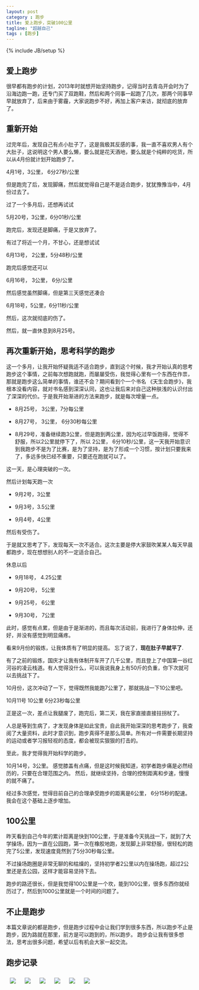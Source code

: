 ```yaml
---
layout: post
category : 跑步
title: 爱上跑步，突破100公里
tagline: "超越自己"
tags : [跑步]
---
```

{% include JB/setup %}

<style>
img {

	max-width: 800px;
}
</style>

## 爱上跑步

很早都有跑步的计划，2013年时就想开始坚持跑步，记得当时去青岛开会时为了沿海边跑一跑，还专门买了双跑鞋，然后和两个同事一起跑了几次，那两个同事早早就放弃了，后来由于雾霾，大家说跑步不好，再加上客户来访，就彻底的放弃了。

## 重新开始

过完年后，发现自己有点小肚子了，这是我极其反感的事，我一直不喜欢男人有个大肚子，这说明这个男人要么懒，要么就是花天酒地，要么就是个纯粹的吃货，所以从4月份就计划开始跑步了。

4月1号，3公里， 6分27秒/公里

但是跑完了后，发现脚痛，然后就觉得自己是不是适合跑步，犹犹豫豫当中，4月份过去了。

过了一个多月后，还想再试试

5月20号，3公里，6分01秒/公里

跑完后，发现还是脚痛，于是又放弃了。

有过了将近一个月，不甘心，还是想试试

6月13号， 2公里，5分48秒/公里

跑完后感觉还可以

6月16号， 3公里， 6分/公里

然后感觉虽然脚痛，但是第三天感觉还凑合

6月18号，5公里，6分11秒/公里

然后，这次就彻底的伤了。

然后，就一直休息到8月25号。

## 再次重新开始，思考科学的跑步

这一个多月，让我开始怀疑我适不适合跑步，直到这个时候，我才开始认真的思考跑步这个事情，之前每次想跑就跑，而屡屡受伤，我觉得心里有一个东西在作祟，那就是跑步这么简单的事情，谁还不会？期间看到个一个书名 《天生会跑步》，我根本没看内容，就对书名感到深深认同，这也让我后来对自己这种肤浅的认识付出了深深的代价。于是我开始渐进的方法来跑步，就是每次增量一点。

* 8月25号， 3公里，7分每公里

* 8月27号， 3公里， 6分30秒每公里

* 8月29号，准备继续跑3公里，但是跑到两公里，因为吃过早饭跑得，觉得不舒服，所以2公里就停下了，所以 2公里， 6分10秒/公里，这一天我开始意识到我跑步不是为了比赛，是为了坚持，是为了形成一个习惯，按计划只要我来了，多远多快已经不重要，只要还在跑就可以了。

这一天，是心理突破的一次。

然后计划每天跑一次

* 9月2号，3公里

* 9月3号，3.5公里

* 9月4号，4公里

然后有受伤了。

于是就又思考了下，发现每天一次不适合。这次主要是停大家鼓吹某某人每天早晨都跑步，现在想想别人的不一定适合自己。

休息以后

* 9月18号， 4.25公里

* 9月20号， 5公里

* 9月25号， 6公里

* 9月30号， 7公里

此时，感觉有点累，但是由于是渐进的，而且每次活动前，我进行了身体拉伸，还好，并没有感觉到明显痛疼。

看来9月份的锻炼，让我体质有了明显的提高。 忘了说了，**现在肚子早就平了**.

有了之前的锻炼，国庆才让我有体制开车开了几千公里，而且登上了中国第一谷红河谷的凌云栈道。有人觉得没什么，可以我说我身上有50斤的负重，你下次就可以去挑战下了。

10月份，这次冲动了一下，觉得既然我能跑7公里了，那就挑战一下10公里吧。

10月11号  10公里  6分23秒每公里

正是这一次，差点让我腿废了，跑完后，第二天，我在家直接直接拄拐杖了。

人总是等到生病了，才发现身体是如此宝贵，自此我开始深深的思考跑步了，我查阅了大量资料，此时才意识到，跑步真得不是那么简单。所有对一件需要长期坚持的运动或者学习报轻视的态度，都会被现实狠狠的打击的。

至此，我才觉得我开始科学的跑步。

10月14号，3公里。 感觉膝盖有点痛，但是这时候我知道，初学者跑步痛是必然经历的，只要在合理范围之内。
然后，就继续坚持，合理的控制距离和步速，慢慢的就不痛了。

经过多次感觉，觉得目前自己的合理承受跑步的距离是6公里， 6分15秒的配速。我会在这个基础上逐步增加。


## 100公里
昨天看到自己今年的累计距离是快到100公里，于是准备今天挑战一下，就到了大学操场，因为一直在公园跑，第一次在橡胶地跑，发现脚上非常舒服，很轻松的跑完了5公里，发现速度竟然到了5分30秒每公里。

不过操场跑圈是非常无聊的和枯燥的，坚持初学者2公里以内在操场跑，超过2公里还是去公园，这样才能容易坚持下去。

跑步的路还很长，但是我觉得100公里是一个坎，能到100公里，很多东西你就经历过了，然后到1000公里就是一个时间的问题了。

## 不止是跑步

本篇文章说的都是跑步，但是跑步过程中会让我们学到很多东西，所以跑步不止是跑步，因为路就在那里，前方是可以跑到的，所以跑步。 跑步会让我有很多想法，思考出很多问题，希望以后有机会大家一起交流。

## 跑步记录



<img style="margin:10px; " class="img-responsive img-rounded" src="/assets/images/running/1.png"/>
<img style="margin:10px;" class="img-responsive img-rounded" src="/assets/images/running/2.png"/>
<img style="margin:10px;" class="img-responsive img-rounded" src="/assets/images/running/3.png"/>
<img style="margin:10px;" class="img-responsive img-rounded" src="/assets/images/running/4.png"/>
<img style="margin:10px;" class="img-responsive img-rounded" src="/assets/images/running/5.png"/>
<img style="margin:10px;" class="img-responsive img-rounded" src="/assets/images/running/6.png"/>